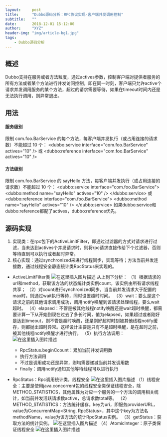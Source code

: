 ```yaml
---
layout:     post
title:      "Dubbo源码分析：RPC协议实现-客户端并发调用控制"
subtitle:   ""
date:       2018-12-01 15:12:00
author:     "XYZ"
header-img: "img/article-bg1.jpg"
tags:
    - Dubbo源码分析
---
```

## 概述
Dubbo支持在服务或者方法粒度，通过actives参数，控制客户端对提供者服务的所有方法或者某个方法进行并发访问控制，即在同一时刻，客户端只允许active个请求并发调用服务的某个方法，超过的请求需要等待，如果在timeout时间内还是无法执行调用，则异常退出。
## 用法
#### 服务级别
限制 com.foo.BarService 的每个方法，每客户端并发执行（或占用连接的请求数）不能超过 10 个：
<dubbo:service interface="com.foo.BarService" actives="10" />
或
<dubbo:reference interface="com.foo.BarService" actives="10" />
#### 方法级别
限制 com.foo.BarService 的 sayHello 方法，每客户端并发执行（或占用连接的请求数）不能超过 10 个：
<dubbo:service interface="com.foo.BarService">
    <dubbo:method name="sayHello" actives="10" />
</dubbo:service>
或
<dubbo:reference interface="com.foo.BarService">
    <dubbo:method name="sayHello" actives="10" />
</dubbo:service>
如果dubbo:service和 dubbo:reference都配了actives，dubbo:reference优先。
## 源码实现
1. 实现类：在rpc包下的ActiveLimitFilter，即通过过滤器的方式对请求进行过滤，当未达到actives个并发请求时，则将rpc请求直接传给下个过滤器，否则等待直到可以执行或者超时异常。
2. 核心实现：通过synchronized来进行线程同步，实现等待；方法当前并发连接数，通过线程安全静态统计类RpcStatus来实现的。
* ActiveLimitFilter类
![在这里插入图片描述](https://img-blog.csdnimg.cn/20181202114149918.png?x-oss-process=image/watermark,type_ZmFuZ3poZW5naGVpdGk,shadow_10,text_aHR0cHM6Ly9ibG9nLmNzZG4ubmV0L3UwMTAwMTM1NzM=,size_16,color_FFFFFF,t_70)
从上到下分析：
（1）根据请求的url和method，获取该方法的状态统计类实例count，该实例由所有请求线程共享；
（2）对count进行synchronized同步，当当前并发请求大于配置的max时，则通过wait执行等待，同时设置超时时间。
（3）wait：要么是这个请求之前的其他请求调用成功，调用notify唤醒到该请求处理线程，要么wait超时。
（4）elapsed：不管是被其他线程notify唤醒还是wait超时唤醒，都需要计算一下从开始到现在过去了多长时间，值为elapsed，如果超过或者刚好是达到timeout，则不管是超时唤醒，还是刚好超时时刻被其他线程notify缓存，则都抛出超时异常。这样设计主要是只有不是超时唤醒，是在超时之前，被其他线程notify唤醒才进行执行。
（5）执行方法调用：
![在这里插入图片描述](https://img-blog.csdnimg.cn/20181202114212366.png?x-oss-process=image/watermark,type_ZmFuZ3poZW5naGVpdGk,shadow_10,text_aHR0cHM6Ly9ibG9nLmNzZG4ubmV0L3UwMTAwMTM1NzM=,size_16,color_FFFFFF,t_70)
   * RpcStatus.beginCcount：累加当前并发调用数
   * 执行方法调用
   * 不过是调用成功还是异常，则均需要递减当前并发调用数
   * finally：调用notify通知其他等待线程可以进行执行

* RpcStatus：Rpc调用统计类，线程安全
![在这里插入图片描述](https://img-blog.csdnimg.cn/20181202114245297.png?x-oss-process=image/watermark,type_ZmFuZ3poZW5naGVpdGk,shadow_10,text_aHR0cHM6Ly9ibG9nLmNzZG4ubmV0L3UwMTAwMTM1NzM=,size_16,color_FFFFFF,t_70)
（1）线程安全：主要是使用java.concorrent包的线程安全类保证线程安全，除METHOD_STATISTICS，其他属性为对应一个服务的一个方法的调用相关统计，如当前并发活跃请求数active，总请求数total等。
（2）METHOD_STATISTICS：方法统计缓存。key为uri，即服务providerURL，value为ConcurrentMap<String, RpcStatus>，其中这个key为方法名methodName，value为该方法的统计RpcStatus实例。
（3）getStatus：获取方法的统计实例。
![在这里插入图片描述](https://img-blog.csdnimg.cn/20181202114308348.png?x-oss-process=image/watermark,type_ZmFuZ3poZW5naGVpdGk,shadow_10,text_aHR0cHM6Ly9ibG9nLmNzZG4ubmV0L3UwMTAwMTM1NzM=,size_16,color_FFFFFF,t_70)
（4）AtomicInteger：原子类保证线程安全
![在这里插入图片描述](https://img-blog.csdnimg.cn/20181202114335550.png?x-oss-process=image/watermark,type_ZmFuZ3poZW5naGVpdGk,shadow_10,text_aHR0cHM6Ly9ibG9nLmNzZG4ubmV0L3UwMTAwMTM1NzM=,size_16,color_FFFFFF,t_70)

